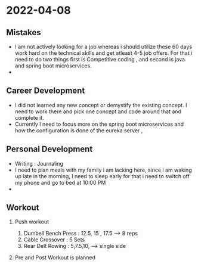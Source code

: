 # 2022-04-08


## Mistakes
- I am not actively looking for a job whereas i should utilize these 60 days work hard on the technical skills and get atleast 4-5 job offers. For that i need to do two things first is Competitive coding , and second is java and spring boot microservices.
- 

## Career Development
- I did not learned any new concept or demystify the existing concept. I need to work there and pick one concept and code around that and complete it. 
- Currently I need to focus more on the spring boot microservices and how the configuration is done of the eureka server , 

## Personal Development
- Writing : Journaling 
- I need to plan meals with my family i am lacking here, since i am waking up late in the morning, I need to sleep early for that i need to switch off my phone and go to bed at 10:00 PM
- 


## Workout
1. Push workout 
	1. Dumbell Bench Press : 12.5, 15 , 17.5 --> 8 reps 
	2. Cable Crossover : 5 Sets 
	3. Rear Delt Rowing : 5,7.5,10, --> single side 

2. Pre and Post Workout is planned 